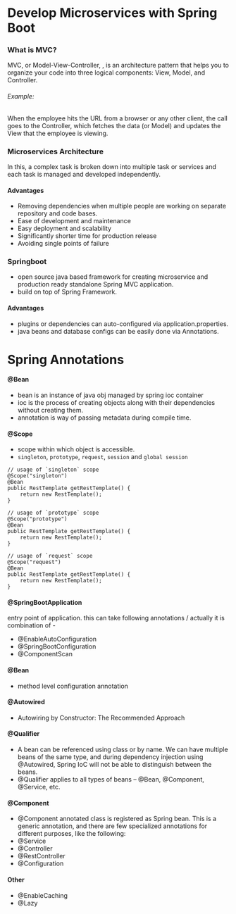 # Develop Microservices with Spring Boot

### What is MVC?
MVC, or Model-View-Controller, , is an architecture pattern that helps you to organize your code into three logical components: View, Model, and Controller.
###### Example: 
When the employee hits the URL from a browser or any other client, the call goes to the Controller, which fetches the data (or Model) and updates the View that the employee is viewing.


### Microservices Architecture
In this, a complex task is broken down into multiple task or services and each task is managed and developed independently.

#### Advantages
- Removing dependencies when multiple people are working on separate repository and code bases.
- Ease of development and maintenance
- Easy deployment and scalability
- Significantly shorter time for production release
- Avoiding single points of failure

### Springboot
- open source java based framework for creating microservice and production ready standalone Spring MVC application.
- build on top of Spring Framework.

#### Advantages
- plugins or dependencies can auto-configured via application.properties.
- java beans and database configs can be easily done via Annotations.


# Spring Annotations

#### @Bean
- bean is an instance of java obj managed by spring ioc container
- ioc is the process of creating objects along with their dependencies without creating them.
- annotation is way of passing metadata during compile time.

#### @Scope
- scope within which object is accessible.
- `singleton`, `prototype`, `request`, `session` and `global session`

```
// usage of `singleton` scope 
@Scope("singleton")
@Bean
public RestTemplate getRestTemplate() {
    return new RestTemplate();
}

// usage of `prototype` scope 
@Scope("prototype")
@Bean
public RestTemplate getRestTemplate() {
    return new RestTemplate();
}

// usage of `request` scope 
@Scope("request")
@Bean
public RestTemplate getRestTemplate() {
    return new RestTemplate();
}
```

#### @SpringBootApplication
entry point of application. this can take following annotations / actually it is combination of - 
- @EnableAutoConfiguration
- @SpringBootConfiguration
- @ComponentScan

#### @Bean
- method level configuration annotation

#### @Autowired
- Autowiring by Constructor: The Recommended Approach


#### @Qualifier
- A bean can be referenced using class or by name. We can have multiple beans of the same type, and during dependency injection using @Autowired, Spring IoC will not be able to distinguish between the beans.
- @Qualifier applies to all types of beans – @Bean, @Component, @Service, etc.

#### @Component
- @Component annotated class is registered as Spring bean. This is a generic annotation, and there are few specialized annotations for different purposes, like the following:
- @Service
- @Controller
- @RestController
- @Configuration

#### Other
- @EnableCaching
- @Lazy
